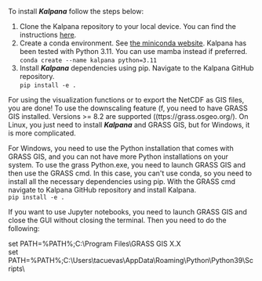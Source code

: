 To install ***Kalpana*** follow the steps below:

1. Clone the Kalpana repository to your local device. You can find the instructions [here](https://docs.github.com/en/repositories/creating-and-managing-repositories/cloning-a-repository).
2. Create a conda environment. See [the miniconda website](https://conda.io/projects/conda/en/latest/user-guide/tasks/manage-environments.html). Kalpana has been tested with Python 3.11. You can use mamba instead if preferred.<br>
   ```conda create --name kalpana python=3.11```
3. Install ***Kalpana*** dependencies using pip. Navigate to the Kalpana GitHub repository.<br>
  ```pip install -e .```

For using the visualization functions or to export the NetCDF as GIS files, you are done! To use the downscaling feature (f, you need to have GRASS GIS installed. Versions >= 8.2 are supported ((ttps://grass.osgeo.org/). On Linux, you just need to install ***Kalpana*** and GRASS GIS, but for Windows, it is more complicated.

For Windows, you need to use the Python installation that comes with GRASS GIS, and you can not have more Python installations on your system. To use the grass Python.exe, you need to launch GRASS GIS and then use the GRASS cmd. In this case, you can't use conda, so you need to install all the necessary dependencies using pip. With the GRASS cmd navigate to Kalpana GitHub repository and install Kalpana. <br>
  ```pip install -e .```

If you want to use Jupyter notebooks, you need to launch GRASS GIS and close the GUI without closing the terminal. Then you need to do the following:

set PATH=%PATH%;C:\Program Files\GRASS GIS X.X\
set PATH=%PATH%;C:\Users\tacuevas\AppData\Roaming\Python\Python39\Scripts\
